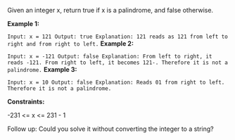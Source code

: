 Given an integer x, return true if x is a palindrome, and false otherwise.

 

**Example 1:**

`Input: x = 121
Output: true
Explanation: 121 reads as 121 from left to right and from right to left.`
**Example 2:**

`Input: x = -121
Output: false
Explanation: From left to right, it reads -121. From right to left, it becomes 121-. Therefore it is not a palindrome.`
**Example 3:**

`Input: x = 10
Output: false
Explanation: Reads 01 from right to left. Therefore it is not a palindrome.`
 

**Constraints:**

-231 <= x <= 231 - 1
 

Follow up: Could you solve it without converting the integer to a string?
